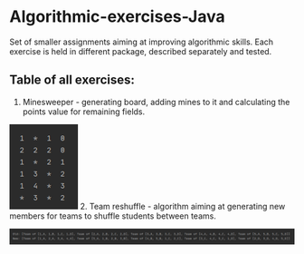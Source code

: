# Algorithmic-exercises-Java
Set of smaller assignments aiming at improving algorithmic skills. Each exercise is held in different package, described separately and tested.
## Table of all exercises:
1. Minesweeper - generating board, adding mines to it and calculating the points value for remaining fields.

![minesweeper_screenshot](src/main/resources/img/minesweeper.png)
2. Team reshuffle - algorithm aiming at generating new members for teams to shuffle students between teams.

![team_reshuffle_screenshot](src/main/resources/img/team_reshuffle.png)